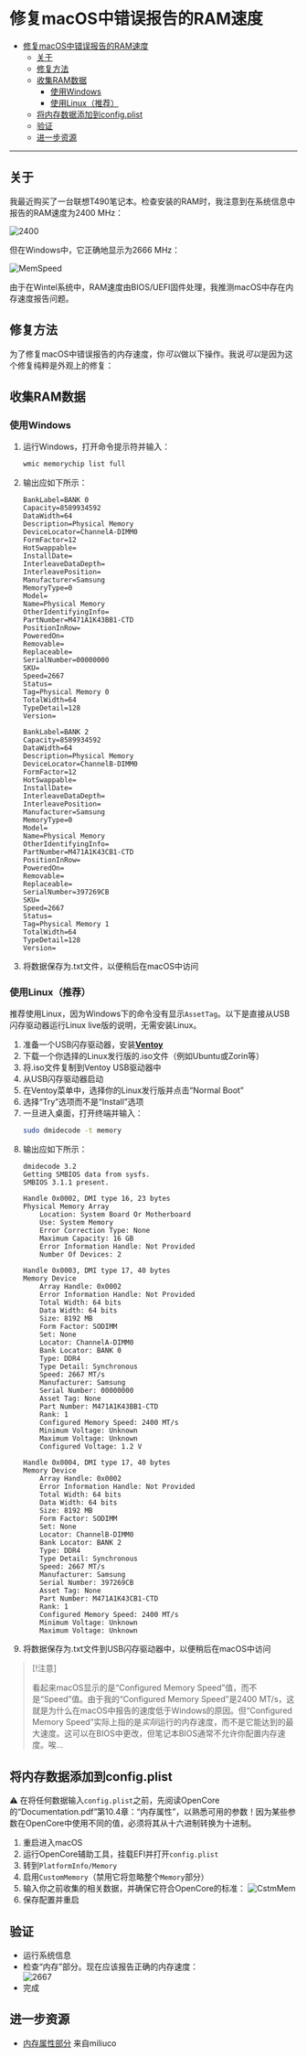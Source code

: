 # 修复macOS中错误报告的RAM速度

- [修复macOS中错误报告的RAM速度](#修复macos中错误报告的ram速度)
	- [关于](#关于)
	- [修复方法](#修复方法)
	- [收集RAM数据](#收集ram数据)
		- [使用Windows](#使用windows)
		- [使用Linux（推荐）](#使用linux推荐)
	- [将内存数据添加到config.plist](#将内存数据添加到configplist)
	- [验证](#验证)
	- [进一步资源](#进一步资源)

---

## 关于
我最近购买了一台联想T490笔记本。检查安装的RAM时，我注意到在系统信息中报告的RAM速度为2400 MHz：

![2400](https://github.com/5T33Z0/OC-Little-Translated/assets/76865553/e068bb0e-d9e7-4e0f-a591-50a6ba992ac4)

但在Windows中，它正确地显示为2666 MHz：

![MemSpeed](https://github.com/5T33Z0/OC-Little-Translated/assets/76865553/41e21b50-d19c-4ac8-9c2e-5fbd615cfe01)

由于在Wintel系统中，RAM速度由BIOS/UEFI固件处理，我推测macOS中存在内存速度报告问题。

## 修复方法
为了修复macOS中错误报告的内存速度，你*可以*做以下操作。我说*可以*是因为这个修复纯粹是外观上的修复：

## 收集RAM数据

### 使用Windows
1. 运行Windows，打开命令提示符并输入：
	
	```bash
	wmic memorychip list full
	```
2. 输出应如下所示：
	```
	BankLabel=BANK 0
	Capacity=8589934592
	DataWidth=64
	Description=Physical Memory
	DeviceLocator=ChannelA-DIMM0
	FormFactor=12
	HotSwappable=
	InstallDate=
	InterleaveDataDepth=
	InterleavePosition=
	Manufacturer=Samsung
	MemoryType=0
	Model=
	Name=Physical Memory
	OtherIdentifyingInfo=
	PartNumber=M471A1K43BB1-CTD
	PositionInRow=
	PoweredOn=
	Removable=
	Replaceable=
	SerialNumber=00000000
	SKU=
	Speed=2667
	Status=
	Tag=Physical Memory 0
	TotalWidth=64
	TypeDetail=128
	Version=

	BankLabel=BANK 2
	Capacity=8589934592
	DataWidth=64
	Description=Physical Memory
	DeviceLocator=ChannelB-DIMM0
	FormFactor=12
	HotSwappable=
	InstallDate=
	InterleaveDataDepth=
	InterleavePosition=
	Manufacturer=Samsung
	MemoryType=0
	Model=
	Name=Physical Memory
	OtherIdentifyingInfo=
	PartNumber=M471A1K43CB1-CTD
	PositionInRow=
	PoweredOn=
	Removable=
	Replaceable=
	SerialNumber=397269CB
	SKU=
	Speed=2667
	Status=
	Tag=Physical Memory 1
	TotalWidth=64
	TypeDetail=128
	Version=
	```
3. 将数据保存为.txt文件，以便稍后在macOS中访问

### 使用Linux（推荐）
推荐使用Linux，因为Windows下的命令没有显示`AssetTag`。以下是直接从USB闪存驱动器运行Linux live版的说明，无需安装Linux。

1. 准备一个USB闪存驱动器，安装[**Ventoy**](https://github.com/ventoy/Ventoy)
2. 下载一个你选择的Linux发行版的.iso文件（例如Ubuntu或Zorin等）
3. 将.iso文件复制到Ventoy USB驱动器中
4. 从USB闪存驱动器启动
5. 在Ventoy菜单中，选择你的Linux发行版并点击“Normal Boot”
6. 选择“Try”选项而不是“Install”选项
7. 一旦进入桌面，打开终端并输入：
	```bash
	sudo dmidecode -t memory
	```
8. 输出应如下所示：
	```
	dmidecode 3.2
	Getting SMBIOS data from sysfs.
	SMBIOS 3.1.1 present.

	Handle 0x0002, DMI type 16, 23 bytes
	Physical Memory Array
		Location: System Board Or Motherboard
		Use: System Memory
		Error Correction Type: None
		Maximum Capacity: 16 GB
		Error Information Handle: Not Provided
		Number Of Devices: 2

	Handle 0x0003, DMI type 17, 40 bytes
	Memory Device
		Array Handle: 0x0002
		Error Information Handle: Not Provided
		Total Width: 64 bits
		Data Width: 64 bits
		Size: 8192 MB
		Form Factor: SODIMM
		Set: None
		Locator: ChannelA-DIMM0
		Bank Locator: BANK 0
		Type: DDR4
		Type Detail: Synchronous
		Speed: 2667 MT/s
		Manufacturer: Samsung
		Serial Number: 00000000
		Asset Tag: None
		Part Number: M471A1K43BB1-CTD    
		Rank: 1
		Configured Memory Speed: 2400 MT/s
		Minimum Voltage: Unknown
		Maximum Voltage: Unknown
		Configured Voltage: 1.2 V

	Handle 0x0004, DMI type 17, 40 bytes
	Memory Device
		Array Handle: 0x0002
		Error Information Handle: Not Provided
		Total Width: 64 bits
		Data Width: 64 bits
		Size: 8192 MB
		Form Factor: SODIMM	
		Set: None
		Locator: ChannelB-DIMM0
		Bank Locator: BANK 2
		Type: DDR4
		Type Detail: Synchronous
		Speed: 2667 MT/s
		Manufacturer: Samsung
		Serial Number: 397269CB
		Asset Tag: None
		Part Number: M471A1K43CB1-CTD    
		Rank: 1
		Configured Memory Speed: 2400 MT/s
		Minimum Voltage: Unknown
		Maximum Voltage: Unknown
	```
9. 将数据保存为.txt文件到USB闪存驱动器中，以便稍后在macOS中访问

> [!注意]
> 
> 看起来macOS显示的是“Configured Memory Speed”值，而不是“Speed”值。由于我的“Configured Memory Speed”是2400 MT/s，这就是为什么在macOS中报告的速度低于Windows的原因。但“Configured Memory Speed”实际上指的是*实际*运行的内存速度，而不是它能达到的最大速度。这可以在BIOS中更改，但笔记本BIOS通常不允许你配置内存速度。唉…

## 将内存数据添加到config.plist 
:warning: 在将任何数据输入`config.plist`之前，先阅读OpenCore的“Documentation.pdf”第10.4章：“内存属性”，以熟悉可用的参数！因为某些参数在OpenCore中使用不同的值，必须将其从十六进制转换为十进制。

1. 重启进入macOS
2. 运行OpenCore辅助工具，挂载EFI并打开`config.plist`
3. 转到`PlatformInfo/Memory`
4. 启用`CustomMemory`（禁用它将忽略整个`Memory`部分）
5. 输入你之前收集的相关数据，并确保它符合OpenCore的标准： ![CstmMem](https://github.com/5T33Z0/OC-Little-Translated/assets/76865553/b40dd4e2-aca6-454f-86bd-75ab8faf78c6)
6. 保存配置并重启

## 验证
- 运行系统信息
- 检查“内存”部分。现在应该报告正确的内存速度： <br>![2667](https://github.com/5T33Z0/OC-Little-Translated/assets/76865553/338f44f4-f7db-4bbf-91ca-53ec9afbf187)
- 完成

## 进一步资源
- [内存属性部分](https://www.insanelymac.com/forum/topic/345520-opencore-063-new-memory-properties-section/) 来自miliuco
